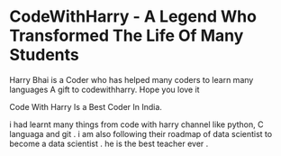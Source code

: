 # CodeWithHarry - A Legend Who Transformed The Life Of Many Students
Harry Bhai is a Coder who has helped many coders to learn many languages
A gift to codewithharry. Hope you love it


Code With Harry Is a Best Coder In India.

i had learnt many things from code with harry channel like python, C languaga and git . i am also following their roadmap of data scientist to become a data scientist . he is the best teacher ever . 
